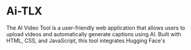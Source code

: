 # Ai-TLX
The AI Video Tool is a user-friendly web application that allows users to upload videos and automatically generate captions using AI. Built with HTML, CSS, and JavaScript, this tool integrates Hugging Face's
